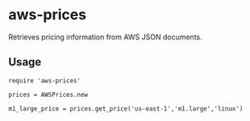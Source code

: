 # aws-prices

Retrieves pricing information from AWS JSON documents.

## Usage

```
require 'aws-prices'

prices = AWSPrices.new

m1_large_price = prices.get_price('us-east-1','m1.large','linux')
```